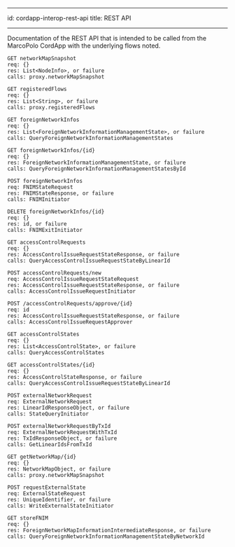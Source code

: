 <!--
 Copyright IBM Corp. All Rights Reserved.

 SPDX-License-Identifier: CC-BY-4.0
 -->
---
id: cordapp-interop-rest-api
title: REST API

---


Documentation of the REST API that is intended to be called from the MarcoPolo CordApp with the underlying
flows noted.

    GET networkMapSnapshot
    req: {}
    res: List<NodeInfo>, or failure
    calls: proxy.networkMapSnapshot

    GET registeredFlows
    req: {}
    res: List<String>, or failure
    calls: proxy.registeredFlows

    GET foreignNetworkInfos
    req: {}
    res: List<ForeignNetworkInformationManagementState>, or failure
    calls: QueryForeignNetworkInformationManagementStates

    GET foreignNetworkInfos/{id}
    req: {}
    res: ForeignNetworkInformationManagementState, or failure
    calls: QueryForeignNetworkInformationManagementStatesById

    POST foreignNetworkInfos
    req: FNIMStateRequest
    res: FNIMStateResponse, or failure
    calls: FNIMInitiator

    DELETE foreignNetworkInfos/{id}
    req: {}
    res: id, or failure
    calls: FNIMExitInitiator

    GET accessControlRequests
    req: {}
    res: AccessControlIssueRequestStateResponse, or failure
    calls: QueryAccessControlIssueRequestStateByLinearId

    POST accessControlRequests/new
    req: AccessControlIssueRequestStateRequest
    res: AccessControlIssueRequestStateResponse, or failure
    calls: AccessControlIssueRequestInitiator

    POST /accessControlRequests/approve/{id}
    req: id
    res: AccessControlIssueRequestStateResponse, or failure
    calls: AccessControlIssueRequestApprover

    GET accessControlStates
    req: {}
    res: List<AccessControlState>, or failure
    calls: QueryAccessControlStates

    GET accessControlStates/{id}
    req: {}
    res: AccessControlStateResponse, or failure
    calls: QueryAccessControlIssueRequestStateByLinearId

    POST externalNetworkRequest
    req: ExternalNetworkRequest
    res: LinearIdResponseObject, or failure
    calls: StateQueryInitiator

    POST externalNetworkRequestByTxId
    req: ExternalNetworkRequestWithTxId
    res: TxIdResponseObject, or failure
    calls: GetLinearIdsFromTxId

    GET getNetworkMap/{id}
    req: {}
    res: NetworkMapObject, or failure
    calls: proxy.networkMapSnapshot

    POST requestExternalState
    req: ExternalStateRequest
    res: UniqueIdentifier, or failure
    calls: WriteExternalStateInitiator

    GET storeFNIM
    req: {}
    res: ForeignNetworkMapInformationIntermediateResponse, or failure
    calls: QueryForeignNetworkInformationManagementStateByNetworkId